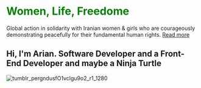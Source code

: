 # <span style="color: green">Women<span>, Life, Freedome 
 Global action in solidarity with Iranian women & girls who are courageously demonstrating peacefully for their fundamental human rights. [Read more](https://www.womanlifefreedom.today/)
## Hi, I'm Arian. Software Developer and a Front-End Developer and maybe a Ninja Turtle


![tumblr_pergndusfO1vclgu9o2_r1_1280](https://user-images.githubusercontent.com/46089900/177348244-4bcf130b-3e5c-4523-a468-47077613bd5c.gif)
